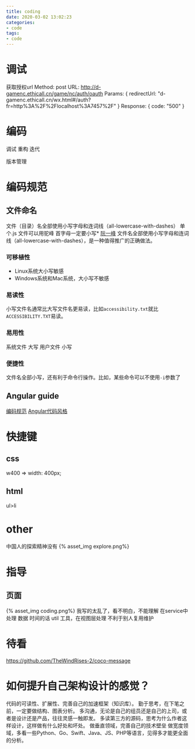 ```yaml
---
title: coding
date: 2020-03-02 13:02:23
categories:
- code
tags:
- code
---
```


# 调试
获取授权url
Method: post
URL: http://d-gamenc.ethicall.cn/game/nc/auth/oauth
Params: {
	redirectUrl: "d-gamenc.ethicall.cn/wx.html#/auth?fr=http%3A%2F%2Flocalhost%3A7457%2F"
}
Response: {
		code: "500"
}

# 编码

调试
重构
迭代

版本管理




# 编码规范

## 文件命名
文件（目录）名全部使用小写字母和连词线（all-lowercase-with-dashes）
单个.js 文件可以用驼峰
首字母一定要小写*
[阮一峰](https://www.ruanyifeng.com/blog/2017/02/filename-should-be-lowercase.html)
文件名全部使用小写字母和连词线（all-lowercase-with-dashes），是一种值得推广的正确做法。

### 可移植性
- Linux系统大小写敏感
- Windows系统和Mac系统，大小写不敏感

### 易读性
小写文件名通常比大写文件名更易读，比如`accessibility.txt`就比`ACCESSIBILITY.TXT`易读。

### 易用性
系统文件 大写
用户文件 小写

### 便捷性
文件名全部小写，还有利于命令行操作。比如，某些命令可以不使用`-i`参数了

## Angular guide
[编码规范](https://angular.io/guide/styleguide)
[Angular代码风格](https://www.jianshu.com/p/90cc5899c40c)


# 快捷键
## css
w400 => width: 400px;

## html
ul>li

# other
中国人的探索精神没有
{% asset_img explore.png%}

# 指导
## 页面
{% asset_img coding.png%}
我写的太乱了，看不明白，不能理解
在service中处理 数据
时间的话 util 工具，在视图层处理 
不利于别人复用维护

# 待看
https://github.com/TheWindRises-2/coco-message

# 如何提升自己架构设计的感觉？

代码的可读性、扩展性、完善自己的加速框架（知识库）。
勤于思考，在下笔之前，一定要做结构、图表分析。
多沟通，无论是自己的组员还是自己的上司，或者是设计还是产品，往往灵感一触即发。
多读第三方的源码，思考为什么作者这样设计，这样做有什么好处和坏处。
做垂直领域，完善自己的技术壁垒
做宽度领域，多看一些Python、Go、Swift、Java、JS、PHP等语言，见得多才能更全面的分析。

